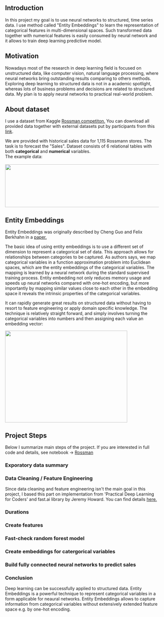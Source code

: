 ## Introduction

In this project my goal is to use neural networks to structured, time series data. I use method called "Entity Embeddings" to learn the representation of categorical features in multi-dimensional spaces. Such transformed data together with numerical features is easily consumed by neural network and it allows to train deep learning predictive model.

## Motivation

Nowadays most of the research in deep learning field is focused on unstructured data, like computer vision, natural language processing, where neural networks bring outstanding results comparing to others methods. Exploring deep learning to structured data is not in a academic spotlight, whereas lots of business problems and decisions are related to structured data. My plan is to apply neural networks to practical real-world problem.

## About dataset

I use a dataset from Kaggle [Rossman competiton.](https://www.kaggle.com/c/rossmann-store-sales) You can download all provided data together with external datasets put by participants from this [link](http://files.fast.ai/part2/lesson14/rossmann.tgz).

We are provided with historical sales data for 1,115 Rossmann stores. The task is to forecast the "Sales".
Dataset consists of 6 relational tables with both **categorical** and **numerical** variables. <br>The example data:<br><br>
<img src="https://github.com/ksulima/Entity_Embedding_Structured_Data/blob/master/images/tabular_data_sample.PNG" width="800" height="140">

## Entity Embeddings
Entity Embeddings was originally described by Cheng Guo and Felix Berkhahn in a [paper.](https://arxiv.org/abs/1604.06737)

The basic idea of using entity embeddings is to use a different set of dimension to represent a categorical set of data.
This approach allows for relationships between categories to be captured.
As authors says, we map categorical variables in a function approximation problem into Euclidean spaces, which are the entity embeddings of the categorical variables. The mapping is learned by a neural network during the standard supervised training process. Entity embedding not only reduces memory usage and speeds up neural networks compared with one-hot encoding, but more importantly by mapping similar values close to each other in the embedding space it reveals the intrinsic properties of the categorical variables.

It can rapidly generate great results on structured data without having to resort to feature engineering or apply domain specific knowledge. The technique is relatively straight forward, and simply involves turning the categorical variables into numbers and then assigning each value an embedding vector:

<img src="https://github.com/ksulima/Entity_Embedding_Structured_Data/blob/master/images/entity_schema.PNG" width="400" height="300">

## Project Steps

Below I summarize main steps of the project. If you are interested in full code and details, see notebook -> [Rossman](https://github.com/ksulima/Entity_Embedding_Structured_Data/blob/master/Rossman.ipynb)


### Exporatory data summary
### Data Cleaning / Feature Engineering

Since data cleaning and feature engineering isn't the main goal in this project, I based this part on implementation from 'Practical Deep Learning for Coders' and fast.ai library by Jeremy Howard. You can find details [here.](https://www.fast.ai/2018/04/29/categorical-embeddings/)



### Durations
### Create features
### Fast-check random forest model
### Create embeddings for catergorical variables
### Build fully connected neural networks to predict sales



### Conclusion

Deep learning can be successfully applied to structured data. Entity Embeddings is a powerful technique to represent categorical variables in a form applicable for neaural networks. Entity Embeddings allows to capture information from categorical variables without extensively extended feature space e.g. by one-hot encoding.
